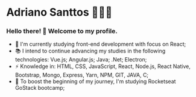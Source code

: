 # Adriano Santtos 👨🏼‍💻


### **Hello there! 👋 Welcome to my profile.**

- 🌱 I'm currently studying front-end development with focus on React;
- 📚 I intend to continue advancing my studies in the following technologies: Vue.js; Angular.js; Java; .Net; Electron;
- ⚡ Knowledge in: HTML, CSS, JavaScript, React, Node.js, React Native, Bootstrap, Mongo, Express, Yarn, NPM, GIT, JAVA, C;
- 🚀 To boost the beginning of my journey, I'm studying Rocketseat GoStack bootcamp;